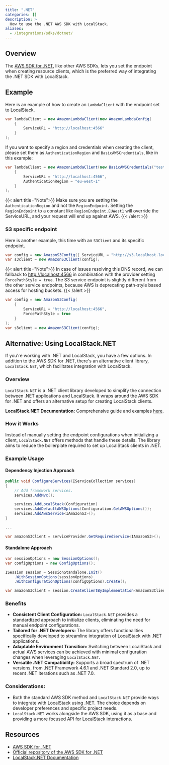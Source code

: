 ```yaml
---
title: ".NET"
categories: []
description: >
  How to use the .NET AWS SDK with LocalStack.
aliases:
  - /integrations/sdks/dotnet/
---
```


## Overview

The [AWS SDK for .NET](https://aws.amazon.com/sdk-for-net/), like other AWS SDKs, lets you set the endpoint when creating resource clients,
which is the preferred way of integrating the .NET SDK with LocalStack.

## Example

Here is an example of how to create an `LambdaClient` with the endpoint set to LocalStack.

```csharp
var lambdaClient = new AmazonLambdaClient(new AmazonLambdaConfig(
    {
        ServiceURL = "http://localhost:4566"
    }
);
```

If you want to specify a region and credentials when creating the client, please set them as `AuthenticationRegion` and `BasicAWSCredentials`, like in this example:

```csharp
var lambdaClient = new AmazonLambdaClient(new BasicAWSCredentials("test", "test"), new AmazonLambdaConfig(
    {
        ServiceURL = "http://localhost:4566",
        AuthenticationRegion = "eu-west-1"
    }
);
```

{{< alert title="Note">}}
Make sure you are setting the `AuthenticationRegion` and not the `RegionEndpoint`.
Setting the `RegionEndpoint` to a constant like `RegionEndpoint.EUWest1` will override the ServiceURL, and your request will end up against AWS.
{{< /alert >}}

### S3 specific endpoint

Here is another example, this time with an `S3Client` and its specific endpoint.

```csharp
var config = new AmazonS3Config({ ServiceURL = "http://s3.localhost.localstack.cloud:4566" });
var s3client = new AmazonS3Client(config);
```

{{< alert title="Note">}}
In case of issues resolving this DNS record, we can fallback to <http://localhost:4566> in combination with the provider setting `ForcePathStyle = true`. The S3 service endpoint is slightly different from the other service endpoints, because AWS is deprecating path-style based access for hosting buckets.
{{< /alert >}}

```csharp
var config = new AmazonS3Config(
    {
        ServiceURL = "http://localhost:4566",
        ForcePathStyle = true
    }
);
var s3client = new AmazonS3Client(config);
```

## Alternative: Using LocalStack.NET

If you're working with .NET and LocalStack, you have a few options. In addition to the AWS SDK for .NET, there's an alternative client library, `LocalStack.NET`, which facilitates integration with LocalStack.

### Overview

`LocalStack.NET` is a .NET client library developed to simplify the connection between .NET applications and LocalStack. It wraps around the AWS SDK for .NET and offers an alternative setup for creating LocalStack clients.

**LocalStack.NET Documentation:** Comprehensive guide and examples [here](https://github.com/localstack-dotnet/localstack-dotnet-client).

### How it Works

Instead of manually setting the endpoint configurations when initializing a client, `LocalStack.NET` offers methods that handle these details. The library aims to reduce the boilerplate required to set up LocalStack clients in .NET.

### Example Usage

#### Dependency Injection Approach

```csharp
public void ConfigureServices(IServiceCollection services)
{
    // Add framework services.
    services.AddMvc();

    services.AddLocalStack(Configuration)
    services.AddDefaultAWSOptions(Configuration.GetAWSOptions());
    services.AddAwsService<IAmazonS3>();
}

...

var amazonS3Client = serviceProvider.GetRequiredService<IAmazonS3>();
```

#### Standalone Approach

```csharp
var sessionOptions = new SessionOptions();
var configOptions = new ConfigOptions();

ISession session = SessionStandalone.Init()
    .WithSessionOptions(sessionOptions)
    .WithConfigurationOptions(configOptions).Create();

var amazonS3Client = session.CreateClientByImplementation<AmazonS3Client>();
```

### Benefits

- **Consistent Client Configuration:** `LocalStack.NET` provides a standardized approach to initialize clients, eliminating the need for manual endpoint configurations.
- **Tailored for .NET Developers:** The library offers functionalities specifically developed to streamline integration of LocalStack with .NET applications.
- **Adaptable Environment Transition:** Switching between LocalStack and actual AWS services can be achieved with minimal configuration changes when leveraging `LocalStack.NET`.
- **Versatile .NET Compatibility:** Supports a broad spectrum of .NET versions, from .NET Framework 4.6.1 and .NET Standard 2.0, up to recent .NET iterations such as .NET 7.0.

### Considerations:

- Both the standard AWS SDK method and `LocalStack.NET` provide ways to integrate with LocalStack using .NET. The choice depends on developer preferences and specific project needs.
- `LocalStack.NET` works alongside the AWS SDK, using it as a base and providing a more focused API for LocalStack interactions.

## Resources

- [AWS SDK for .NET](https://aws.amazon.com/sdk-for-net/)
- [Official repository of the AWS SDK for .NET](https://github.com/aws/aws-sdk-net)
- [LocalStack.NET Documentation](https://github.com/localstack-dotnet/localstack-dotnet-client)

